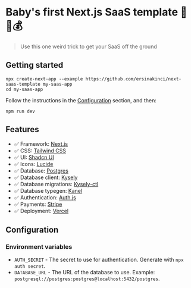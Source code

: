 # Baby's first Next.js SaaS template 👶🍼💰

> Use this one weird trick to get your SaaS off the ground

## Getting started

```
npx create-next-app --example https://github.com/ersinakinci/next-saas-template my-saas-app
cd my-saas-app
```

Follow the instructions in the [Configuration](#configuration) section, and then:

```
npm run dev
```

## Features

- ✅ Framework: [Next.js](https://nextjs.org)
- ✅ CSS: [Tailwind CSS](https://tailwindcss.com)
- ✅ UI: [Shadcn UI](https://ui.shadcn.com)
- ✅ Icons: [Lucide](https://lucide.dev)
- ✅ Database: [Postgres](https://www.postgresql.org)
- ✅ Database client: [Kysely](https://kysely.dev)
- ✅ Database migrations: [Kysely-ctl](https://github.com/kysely-org/kysely-ctl)
- ✅ Database typegen: [Kanel](https://github.com/kysely-org/kanel)
- ✅ Authentication: [Auth.js](https://authjs.dev/)
- ✅ Payments: [Stripe](https://stripe.com)
- ✅ Deployment: [Vercel](https://vercel.com)

## Configuration

### Environment variables

- `AUTH_SECRET` - The secret to use for authentication. Generate with `npx auth secret`.
- `DATABASE_URL` - The URL of the database to use. Example: `postgresql://postgres:postgres@localhost:5432/postgres`.
